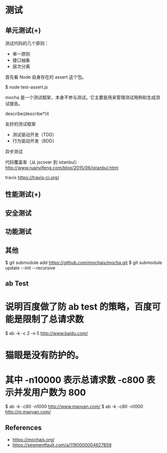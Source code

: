 测试
====

单元测试(+)
----

测试代码的几个原则：

- 单一原则
- 接口抽象
- 层次分离

首先看 Node 自身存在的 assert 这个包。

  $ node test-assert.js

mocha 是一个测试框架，本身不参与测试。它主要是用来管理测试用例和生成测试报告。

describe(describe*)it

友好的测试框架

- 测试驱动开发（TDD）
- 行为驱动开发（BDD）

异步测试

代码覆盖率（从 jscover 到 istanbul）
<http://www.ruanyifeng.com/blog/2015/06/istanbul.html>

travis
<https://travis-ci.org/>

性能测试(+)
----

安全测试
----

功能测试
----

其他
----

  $ git submodule add https://github.com/mochajs/mocha.git
  $ git submodule update --init --recursive

ab Test
----

  # 说明百度做了防 ab test 的策略，百度可能是限制了总请求数
  $ ab -k -c 2 -n 5 http://www.baidu.com/

  # 猫眼是没有防护的。
  # 其中 -n10000 表示总请求数 -c800 表示并发用户数为 800
  $ ab -k -c80 -n1000 http://www.maoyan.com/
  $ ab -k -c80 -n1000 http://m.maoyan.com/

References
----

- <https://mochajs.org/>
- <https://segmentfault.com/a/1190000004627859>
